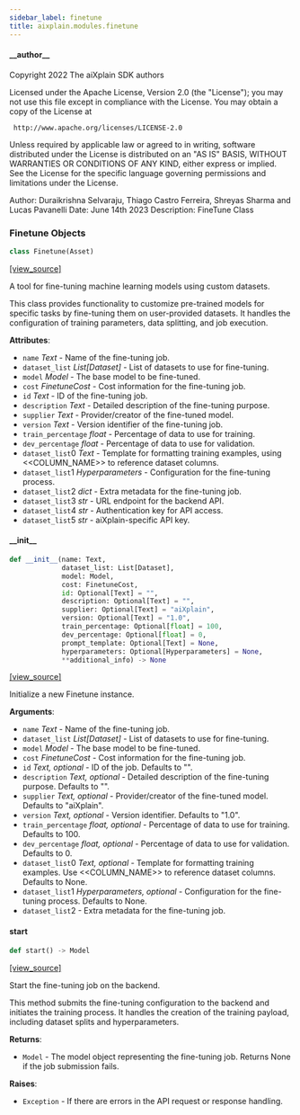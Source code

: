 ```yaml
---
sidebar_label: finetune
title: aixplain.modules.finetune
---
```


#### \_\_author\_\_

Copyright 2022 The aiXplain SDK authors

Licensed under the Apache License, Version 2.0 (the &quot;License&quot;);
you may not use this file except in compliance with the License.
You may obtain a copy of the License at

     http://www.apache.org/licenses/LICENSE-2.0

Unless required by applicable law or agreed to in writing, software
distributed under the License is distributed on an &quot;AS IS&quot; BASIS,
WITHOUT WARRANTIES OR CONDITIONS OF ANY KIND, either express or implied.
See the License for the specific language governing permissions and
limitations under the License.

Author: Duraikrishna Selvaraju, Thiago Castro Ferreira, Shreyas Sharma and Lucas Pavanelli
Date: June 14th 2023
Description:
    FineTune Class

### Finetune Objects

```python
class Finetune(Asset)
```

[[view_source]](https://github.com/aixplain/aiXplain/blob/main/aixplain/modules/finetune/__init__.py#L37)

A tool for fine-tuning machine learning models using custom datasets.

This class provides functionality to customize pre-trained models for specific tasks
by fine-tuning them on user-provided datasets. It handles the configuration of
training parameters, data splitting, and job execution.

**Attributes**:

- `name` _Text_ - Name of the fine-tuning job.
- `dataset_list` _List[Dataset]_ - List of datasets to use for fine-tuning.
- `model` _Model_ - The base model to be fine-tuned.
- `cost` _FinetuneCost_ - Cost information for the fine-tuning job.
- `id` _Text_ - ID of the fine-tuning job.
- `description` _Text_ - Detailed description of the fine-tuning purpose.
- `supplier` _Text_ - Provider/creator of the fine-tuned model.
- `version` _Text_ - Version identifier of the fine-tuning job.
- `train_percentage` _float_ - Percentage of data to use for training.
- `dev_percentage` _float_ - Percentage of data to use for validation.
- `dataset_list`0 _Text_ - Template for formatting training examples, using
  &lt;&lt;COLUMN_NAME&gt;&gt; to reference dataset columns.
- `dataset_list`1 _Hyperparameters_ - Configuration for the fine-tuning process.
- `dataset_list`2 _dict_ - Extra metadata for the fine-tuning job.
- `dataset_list`3 _str_ - URL endpoint for the backend API.
- `dataset_list`4 _str_ - Authentication key for API access.
- `dataset_list`5 _str_ - aiXplain-specific API key.

#### \_\_init\_\_

```python
def __init__(name: Text,
             dataset_list: List[Dataset],
             model: Model,
             cost: FinetuneCost,
             id: Optional[Text] = "",
             description: Optional[Text] = "",
             supplier: Optional[Text] = "aiXplain",
             version: Optional[Text] = "1.0",
             train_percentage: Optional[float] = 100,
             dev_percentage: Optional[float] = 0,
             prompt_template: Optional[Text] = None,
             hyperparameters: Optional[Hyperparameters] = None,
             **additional_info) -> None
```

[[view_source]](https://github.com/aixplain/aiXplain/blob/main/aixplain/modules/finetune/__init__.py#L64)

Initialize a new Finetune instance.

**Arguments**:

- `name` _Text_ - Name of the fine-tuning job.
- `dataset_list` _List[Dataset]_ - List of datasets to use for fine-tuning.
- `model` _Model_ - The base model to be fine-tuned.
- `cost` _FinetuneCost_ - Cost information for the fine-tuning job.
- `id` _Text, optional_ - ID of the job. Defaults to &quot;&quot;.
- `description` _Text, optional_ - Detailed description of the fine-tuning
  purpose. Defaults to &quot;&quot;.
- `supplier` _Text, optional_ - Provider/creator of the fine-tuned model.
  Defaults to &quot;aiXplain&quot;.
- `version` _Text, optional_ - Version identifier. Defaults to &quot;1.0&quot;.
- `train_percentage` _float, optional_ - Percentage of data to use for
  training. Defaults to 100.
- `dev_percentage` _float, optional_ - Percentage of data to use for
  validation. Defaults to 0.
- `dataset_list`0 _Text, optional_ - Template for formatting training
  examples. Use &lt;&lt;COLUMN_NAME&gt;&gt; to reference dataset columns.
  Defaults to None.
- `dataset_list`1 _Hyperparameters, optional_ - Configuration for the
  fine-tuning process. Defaults to None.
- `dataset_list`2 - Extra metadata for the fine-tuning job.

#### start

```python
def start() -> Model
```

[[view_source]](https://github.com/aixplain/aiXplain/blob/main/aixplain/modules/finetune/__init__.py#L117)

Start the fine-tuning job on the backend.

This method submits the fine-tuning configuration to the backend and initiates
the training process. It handles the creation of the training payload,
including dataset splits and hyperparameters.

**Returns**:

- `Model` - The model object representing the fine-tuning job. Returns None
  if the job submission fails.
  

**Raises**:

- `Exception` - If there are errors in the API request or response handling.

